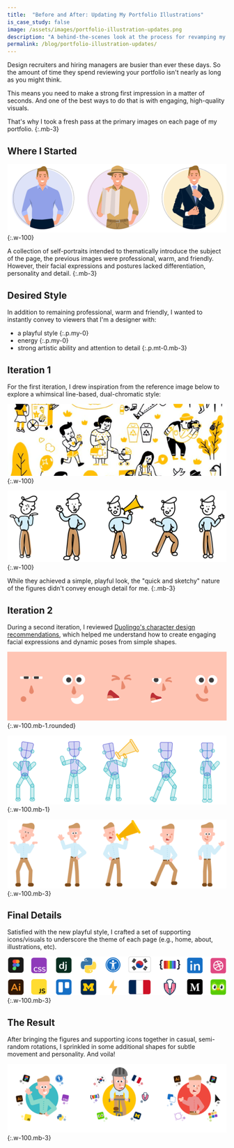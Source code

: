 ```yaml
---
title:  "Before and After: Updating My Portfolio Illustrations"
is_case_study: false
image: /assets/images/portfolio-illustration-updates.png
description: "A behind-the-scenes look at the process for revamping my portfolio's visual style"
permalink: /blog/portfolio-illustration-updates/
---
```


Design recruiters and hiring managers are busier than ever these days. So
the amount of time they spend reviewing your portfolio isn't nearly as
long as you might think.

This means you need to make a strong first impression in a matter of seconds. And
one of the best ways to do that is with engaging, high-quality visuals.

That's why I took a fresh pass at the primary images on each page of my portfolio.
{:.mb-3}

## Where I Started

![Original flat design self-portraits](/assets/images/portfolio-illustration-updates-original.png "Original flat design self-portraits"){:.w-100}

A collection of self-portraits intended to thematically introduce the subject of the page, the previous images were professional, warm, and friendly. However, their facial expressions and postures lacked differentiation, personality and detail.
{:.mb-3}

## Desired Style

In addition to remaining professional, warm and friendly, I wanted to instantly convey to viewers that I'm a designer with:
- a playful style
{:.p.my-0}
- energy
{:.p.my-0}
- strong artistic ability and attention to detail
{:.p.mt-0.mb-3}

## Iteration 1

For the first iteration, I drew inspiration from the reference image below to explore a whimsical line-based, dual-chromatic style:

![Reference image of line-based drawings with simple silhouettes and facial expressions.](/assets/images/portfolio-illustration-updates-v1-reference.png "Reference image of line-based drawings with simple silhouettes and facial expressions."){:.w-100}

![Line-based drawings with simple facial expressions](/assets/images/portfolio-illustration-updates-v1.png "Line-based drawings with simple facial expressions"){:.w-100}

While they achieved a simple, playful look, the "quick and sketchy" nature of the figures didn't convey enough detail for me.
{:.mb-3}

## Iteration 2

During a second iteration, I reviewed [Duolingo's character design recommendations](https://design.duolingo.com/illustration/characters), which helped me understand how to create engaging facial expressions and dynamic poses from simple shapes.

![Facial expressions.](/assets/images/portfolio-illustration-updates-v2-expressions.png "Facial expressions."){:.w-100.mb-1.rounded}

![Posed figures made with abstract shapes.](/assets/images/portfolio-illustration-updates-v2-postures.png "Posed figures made with abstract shapes."){:.w-100.mb-1}

![Poses figures with expressions and full color.](/assets/images/portfolio-illustration-updates-v2.png "Poses figures with expressions and full color."){:.w-100.mb-3}

## Final Details

Satisfied with the new playful style, I crafted a set of supporting icons/visuals to underscore the theme of each page (e.g., home, about, illustrations, etc).

![Various app icons such as Figma, Illustrator, and social media sites.](/assets/images/portfolio-illustration-updates-icons.png "Various app icons such as Figma, Illustrator, and social media sites."){:.w-100.mb-3}

## The Result

After bringing the figures and supporting icons together in casual, semi-random rotations, I sprinkled in some additional shapes for subtle movement and personality. And voila!

![Final flat design self-portraits with more personality and detail](/assets/images/portfolio-illustration-updates-final.png "Final flat design self-portraits with more personality and detail"){:.w-100.mb-3}